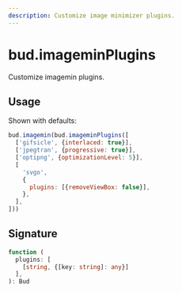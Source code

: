 ```yaml
---
description: Customize image minimizer plugins.
---
```


# bud.imageminPlugins

Customize imagemin plugins.

## Usage

Shown with defaults:

```js
bud.imagemin(bud.imageminPlugins([
  ['gifsicle', {interlaced: true}],
  ['jpegtran', {progressive: true}],
  ['optipng', {optimizationLevel: 5}],
  [
    'svgo',
    {
      plugins: [{removeViewBox: false}],
    },
  ],
]))
```

## Signature

```ts
function (
  plugins: [
    [string, {[key: string]: any}]
  ],
): Bud
```
